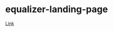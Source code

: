 # equalizer-landing-page
[Link](https://mariamkakushadze.github.io/equalizer-landing-page/main/index.html)
